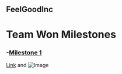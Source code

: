 ## FeelGoodInc



# Team Won Milestones

### -[Milestone 1](url)




[Link](url) and ![Image](src)
```

